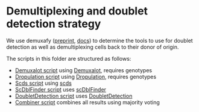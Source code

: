 # Demultiplexing and doublet detection strategy

We use demuxafy ([preprint](https://www.biorxiv.org/content/10.1101/2022.03.07.483367v1), [docs](https://demultiplexing-doublet-detecting-docs.readthedocs.io/en/latest/index.html)) to determine the tools to use for doublet detection as well as demultiplexing cells back to their donor of origin.

The scripts in this folder are structured as follows:

* [Demuxalot script](demuxafy_demuxalot_runner.qsub) using [Demuxalot](https://pypi.org/project/demuxalot/), requires genotypes
* [Dropulation script](demuxafy_dropulation_runner.qsub) using [Dropulation](https://github.com/broadinstitute/Drop-seq/blob/master/doc/Census-seq_Computational_Protcools.pdf), requires genotypes
* [Scds script](demuxafy_scds_runner.qsub) using [scds](https://github.com/kostkalab/scds)
* [ScDblFinder script](demuxafy_scdblfinder_runner.qsub) uses [scDblFinder](https://github.com/plger/scDblFinder)
* [DoubletDetection script](demuxafy_doubletdetection_runner.qsub) uses [DoubletDetection](https://github.com/JonathanShor/DoubletDetection)
* [Combiner script](demuxafy_combiner.qsub) combines all results using majority voting
